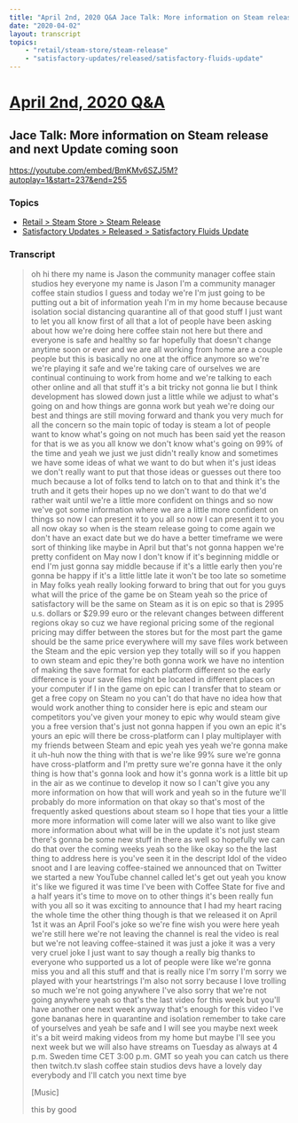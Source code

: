 ```yaml
---
title: "April 2nd, 2020 Q&A Jace Talk: More information on Steam release and next Update coming soon"
date: "2020-04-02"
layout: transcript
topics:
    - "retail/steam-store/steam-release"
    - "satisfactory-updates/released/satisfactory-fluids-update"
---
```

# [April 2nd, 2020 Q&A](../2020-04-02.md)
## Jace Talk: More information on Steam release and next Update coming soon
https://youtube.com/embed/BmKMv6SZJ5M?autoplay=1&start=237&end=255

### Topics
* [Retail > Steam Store > Steam Release](../topics/retail/steam-store/steam-release.md)
* [Satisfactory Updates > Released > Satisfactory Fluids Update](../topics/satisfactory-updates/released/satisfactory-fluids-update.md)

### Transcript

> oh hi there my name is Jason the community manager coffee stain studios hey everyone my name is Jason I'm a community manager coffee stain studios I guess and today we're I'm just going to be putting out a bit of information yeah I'm in my home because because isolation social distancing quarantine all of that good stuff I just want to let you all know first of all that a lot of people have been asking about how we're doing here coffee stain not here but there and everyone is safe and healthy so far hopefully that doesn't change anytime soon or ever and we are all working from home are a couple people but this is basically no one at the office anymore so we're we're playing it safe and we're taking care of ourselves we are continual continuing to work from home and we're talking to each other online and all that stuff it's a bit tricky not gonna lie but I think development has slowed down just a little while we adjust to what's going on and how things are gonna work but yeah we're doing our best and things are still moving forward and thank you very much for all the concern so the main topic of today is steam a lot of people want to know what's going on not much has been said yet the reason for that is we as you all know we don't know what's going on 99% of the time and yeah we just we just didn't really know and sometimes we have some ideas of what we want to do but when it's just ideas we don't really want to put that those ideas or guesses out there too much because a lot of folks tend to latch on to that and think it's the truth and it gets their hopes up no we don't want to do that we'd rather wait until we're a little more confident on things and so now we've got some information where we are a little more confident on things so now I can present it to you all so now I can present it to you all now okay so when is the steam release going to come again we don't have an exact date but we do have a better timeframe we were sort of thinking like maybe in April but that's not gonna happen we're pretty confident on May now I don't know if it's beginning middle or end I'm just gonna say middle because if it's a little early then you're gonna be happy if it's a little little late it won't be too late so sometime in May folks yeah really looking forward to bring that out for you guys what will the price of the game be on Steam yeah so the price of satisfactory will be the same on Steam as it is on epic so that is 2995 u.s. dollars or $29.99 euro or the relevant changes between different regions okay so cuz we have regional pricing some of the regional pricing may differ between the stores but for the most part the game should be the same price everywhere will my save files work between the Steam and the epic version yep they totally will so if you happen to own steam and epic they're both gonna work we have no intention of making the save format for each platform different so the early difference is your save files might be located in different places on your computer if I in the game on epic can I transfer that to steam or get a free copy on Steam no you can't do that have no idea how that would work another thing to consider here is epic and steam our competitors you've given your money to epic why would steam give you a free version that's just not gonna happen if you own an epic it's yours an epic will there be cross-platform can I play multiplayer with my friends between Steam and epic yeah yes yeah we're gonna make it uh-huh now the thing with that is we're like 99% sure we're gonna have cross-platform and I'm pretty sure we're gonna have it the only thing is how that's gonna look and how it's gonna work is a little bit up in the air as we continue to develop it now so I can't give you any more information on how that will work and yeah so in the future we'll probably do more information on that okay so that's most of the frequently asked questions about steam so I hope that ties your a little more more information will come later will we also want to like give more information about what will be in the update it's not just steam there's gonna be some new stuff in there as well so hopefully we can do that over the coming weeks yeah so the like okay so the the last thing to address here is you've seen it in the descript Idol of the video snoot and I are leaving coffee-stained we announced that on Twitter we started a new YouTube channel called let's get out yeah you know it's like we figured it was time I've been with Coffee State for five and a half years it's time to move on to other things it's been really fun with you all so it was exciting to announce that I had my heart racing the whole time the other thing though is that we released it on April 1st it was an April Fool's joke so we're fine wish you were here yeah we're still here we're not leaving the channel is real the video is real but we're not leaving coffee-stained it was just a joke it was a very very cruel joke I just want to say though a really big thanks to everyone who supported us a lot of people were like we're gonna miss you and all this stuff and that is really nice I'm sorry I'm sorry we played with your heartstrings I'm also not sorry because I love trolling so much we're not going anywhere I've also sorry that we're not going anywhere yeah so that's the last video for this week but you'll have another one next week anyway that's enough for this video I've gone bananas here in quarantine and isolation remember to take care of yourselves and yeah be safe and I will see you maybe next week it's a bit weird making videos from my home but maybe I'll see you next week but we will also have streams on Tuesday as always at 4 p.m. Sweden time CET 3:00 p.m. GMT so yeah you can catch us there then twitch.tv slash coffee stain studios devs have a lovely day everybody and I'll catch you next time bye
>
> [Music]
>
> this by good
